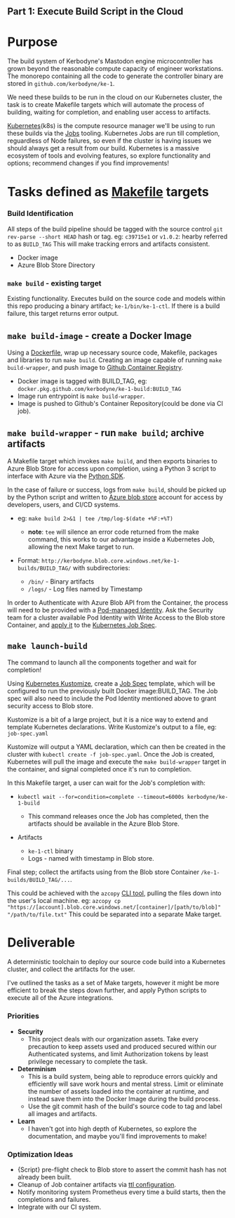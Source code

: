 Part 1: Execute Build Script in the Cloud
---------------------------------

# Purpose

The build system of Kerbodyne's Mastodon engine microcontroller has grown beyond the reasonable compute capacity of engineer workstations. The monorepo containing all the code to generate the controller binary are stored in `github.com/kerbodyne/ke-1`. 

We need these builds to be run in the cloud on our Kubernetes cluster, the task is to create Makefile targets which will automate the process of building, waiting for completion, and enabling user access to artifacts.

[Kubernetes](https://kubernetes.io/docs/home/)(k8s) is the compute resource manager we'll be using to run these builds via the [Jobs](https://kubernetes.io/docs/concepts/workloads/controllers/job/) tooling. Kubernetes Jobs are run till completion, reguardless of Node failures, so even if the cluster is having issues we should always get a result from our build. Kubernetes is a massive ecosystem of tools and evolving features, so explore functionality and options; recommend changes if you find improvements!

# Tasks defined as [Makefile](https://www.gnu.org/software/make/manual/make.html) targets

### Build Identification

All steps of the build pipeline should be tagged with the source control `git rev-parse --short HEAD` hash or tag. eg: `c39715e1` or `v1.0.2`: hearby referred to as `BUILD_TAG` This will make tracking errors and artifacts consistent.

* Docker image
* Azure Blob Store Directory

### `make build` - existing target

Existing functionality. Executes build on the source code and models within this repo producing a binary artifact; `ke-1/bin/ke-1-ctl`. If there is a build failure, this target returns error output.

## `make build-image` - create a Docker Image

Using a [Dockerfile](https://docs.docker.com/develop/develop-images/dockerfile_best-practices/), wrap up necessary source code, Makefile, packages and libraries to run `make build`. Creating an image capable of running `make build-wrapper`, and push image to [Github Container Registry](https://docs.github.com/en/packages/guides/about-github-container-registry).

* Docker image is tagged with BUILD_TAG, eg: `docker.pkg.github.com/kerbodyne/ke-1-build:BUILD_TAG`
* Image run entrypoint is `make build-wrapper`.
* Image is pushed to Github's Container Repository(could be done via CI job).

## `make build-wrapper` - run `make build`; archive artifacts

A Makefile target which invokes `make build`, and then exports binaries to Azure Blob Store for access upon completion, using a Python 3 script to interface with Azure via the [Python SDK](https://github.com/Azure/azure-sdk-for-python).

In the case of failure or success, logs from `make build`, should be picked up by the Python script and written to [Azure blob store](https://azure.microsoft.com/en-us/services/storage/blobs/) account for access by developers, users, and CI/CD systems.

* eg: `make build 2>&1 | tee /tmp/log-$(date +%F:+%T)` 
    * **note**: `tee` will silence an error code returned from the make command, this works to our advantage inside a Kubernetes Job, allowing the next Make target to run.

* Format: `http://kerbodyne.blob.core.windows.net/ke-1-builds/BUILD_TAG/` with subdirectories: 
    * `/bin/` - Binary artifacts
    * `/logs/` - Log files named by Timestamp

In order to Authenticate with Azure Blob API from the Container, the process will need to be provided with a [Pod-managed Identity](https://docs.microsoft.com/en-us/azure/aks/operator-best-practices-identity#use-pod-managed-identities). Ask the Security team for a cluster available Pod Identity with Write Access to the Blob store Container, and [apply it](https://docs.microsoft.com/en-us/azure/aks/use-azure-ad-pod-identity#run-a-sample-application) to the [Kubernetes Job Spec](https://kubernetes.io/docs/concepts/workloads/controllers/job/).

## `make launch-build`

The command to launch all the components together and wait for completion!

Using [Kubernetes Kustomize](https://kubernetes.io/docs/tasks/manage-kubernetes-objects/kustomization/), create a [Job Spec](https://kubernetes.io/docs/concepts/workloads/controllers/job/) template, which will be configured to run the previously built Docker image:BUILD_TAG. The Job spec will also need to include the Pod Identity mentioned above to grant security access to Blob store. 

Kustomize is a bit of a large project, but it is a nice way to extend and template Kubernetes declarations. Write Kustomize's output to a file, eg: `job-spec.yaml` 

Kustomize will output a YAML declaration, which can then be created in the cluster with `kubectl create -f job-spec.yaml`. Once the Job is created, Kubernetes will pull the image and execute the `make build-wrapper` target in the container, and signal completed once it's run to completion.

In this Makefile target, a user can wait for the Job's completion with:

* `kubectl wait --for=condition=complete --timeout=6000s kerbodyne/ke-1-build`
    * This command releases once the Job has completed, then the artifacts should be available in the Azure Blob Store.

* Artifacts
    * `ke-1-ctl` binary
    * Logs - named with timestamp in Blob store.

Final step; collect the artifacts using from the Blob store Container `/ke-1-builds/BUILD_TAG/...`.

This could be achieved with the `azcopy` [CLI tool](https://docs.microsoft.com/en-us/azure/storage/common/storage-ref-azcopy-copy), pulling the files down into the user's local machine. eg: `azcopy cp "https://[account].blob.core.windows.net/[container]/[path/to/blob]" "/path/to/file.txt"` This could be separated into a separate Make target.


# Deliverable

A deterministic toolchain to deploy our source code build into a Kubernetes cluster, and collect the artifacts for the user.

I've outlined the tasks as a set of Make targets, however it might be more efficient to break the steps down further, and apply Python scripts to execute all of the Azure integrations. 

### Priorities

* **Security**
    * This project deals with our organization assets. Take every precaution to keep assets used and produced secured within our Authenticated systems, and limit Authorization tokens by least privilege necessary to complete the task.
* **Determinism**
    * This is a build system, being able to reproduce errors quickly and efficiently will save work hours and mental stress. Limit or eliminate the number of assets loaded into the container at runtime, and instead save them into the Docker Image during the build process.
    * Use the git commit hash of the build's source code to tag and label all images and artifacts.
* **Learn**
    * I haven't got into high depth of Kubernetes, so explore the documentation, and maybe you'll find improvements to make!

### Optimization Ideas

* {Script} pre-flight check to Blob store to assert the commit hash has not already been built.
* Cleanup of Job container artifacts via [ttl configuration](https://kubernetes.io/docs/concepts/workloads/controllers/job/#ttl-mechanism-for-finished-jobs).
* Notify monitoring system Prometheus every time a build starts, then the completions and failures.
* Integrate with our CI system.
